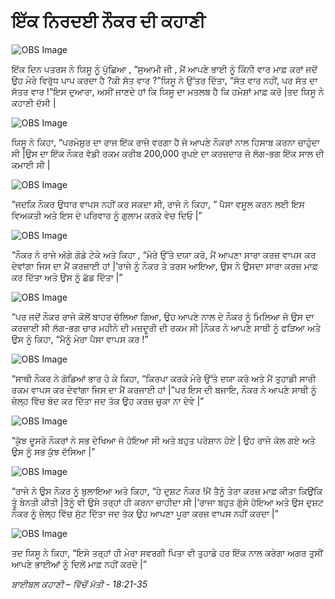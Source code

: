 # ਇੱਕ  ਨਿਰਦਈ ਨੌਕਰ ਦੀ ਕਹਾਣੀ

![OBS Image](https://cdn.door43.org/obs/jpg/360px/obs-en-29-01.jpg)

ਇੱਕ  ਦਿਨ ਪਤਰਸ ਨੇ ਯਿਸੂ ਨੂੰ ਪੁੱਛਿਆ , “ਸੁਆਮੀ ਜੀ , ਮੈਂ ਆਪਣੇ ਭਾਈ ਨੂੰ ਕਿੰਨੀ ਵਾਰ ਮਾਫ਼ ਕਰਾਂ ਜਦੋਂ ਉਹ ਮੇਰੇ ਵਿਰੁੱਧ  ਪਾਪ ਕਰਦਾ ਹੈ ?ਕੀ  ਸੱਤ ਵਾਰ ?”ਯਿਸੂ ਨੇ ਉੱਤਰ ਦਿੱਤਾ, “ਸੱਤ ਵਾਰ ਨਹੀਂ, ਪਰ ਸੱਤ ਦਾ ਸੱਤਰ ਵਾਰ !”ਇਸ ਦੁਆਰਾ, ਅਸੀਂ ਜਾਣਦੇ ਹਾਂ ਕਿ ਯਿਸੂ ਦਾ ਮਤਲਬ ਹੈ ਕਿ ਹਮੇਸ਼ਾਂ ਮਾਫ਼ ਕਰੋ |ਤਦ  ਯਿਸੂ ਨੇ ਕਹਾਣੀ ਦੱਸੀ |

![OBS Image](https://cdn.door43.org/obs/jpg/360px/obs-en-29-02.jpg)

ਯਿਸੂ ਨੇ ਕਿਹਾ, “ਪਰਮੇਸ਼ੁਰ  ਦਾ ਰਾਜ ਇੱਕ  ਰਾਜੇ ਵਰਗਾ ਹੈ ਜੋ ਆਪਣੇ ਨੌਕਰਾਂ ਨਾਲ ਹਿਸਾਬ ਕਰਨਾ ਚਾਹੁੰਦਾ ਸੀ |ਉਸ ਦਾ ਇੱਕ  ਨੌਕਰ ਵੱਡੀ ਰਕਮ ਕਰੀਬ 200,000 ਰੁਪਏ  ਦਾ ਕਰਜ਼ਦਾਰ  ਜੋ ਲੱਗ-ਭਗ ਇੱਕ ਸਾਲ ਦੀ ਕਮਾਈ ਸੀ  |

![OBS Image](https://cdn.door43.org/obs/jpg/360px/obs-en-29-03.jpg)

“ਜਦਕਿ ਨੌਕਰ ਉਧਾਰ ਵਾਪਸ ਨਹੀਂ ਕਰ ਸਕਦਾ ਸੀ, ਰਾਜੇ ਨੇ ਕਿਹਾ, “ ਪੈਸਾ ਵਸੂਲ ਕਰਨ  ਲਈ ਇਸ ਵਿਅਕਤੀ ਅਤੇ ਇਸ ਦੇ ਪਰਿਵਾਰ  ਨੂੰ ਗੁਲਾਮ ਕਰਕੇ ਵੇਚ ਦਿਓ |”

![OBS Image](https://cdn.door43.org/obs/jpg/360px/obs-en-29-04.jpg)

“ਨੌਕਰ ਨੇ ਰਾਜੇ ਅੱਗੇ ਗੋਡੇ  ਟੇਕੇ ਅਤੇ ਕਿਹਾ , “ਮੇਰੇ ਉੱਤੇ ਦਯਾ ਕਰੋ, ਮੈਂ ਆਪਣਾ ਸਾਰਾ ਕਰਜ਼  ਵਾਪਸ ਕਰ ਦੇਵਾਂਗਾ ਜਿਸ ਦਾ ਮੈਂ ਕਰਜ਼ਾਈ ਹਾਂ |’ਰਾਜੇ ਨੂੰ ਨੌਕਰ ਤੇ ਤਰਸ ਆਇਆ, ਉਸ ਨੇ ਉਸਦਾ ਸਾਰਾ ਕਰਜ਼  ਮਾਫ਼ ਕਰ  ਦਿੱਤਾ ਅਤੇ ਉਸ ਨੂੰ ਛੱਡ ਦਿੱਤਾ |”

![OBS Image](https://cdn.door43.org/obs/jpg/360px/obs-en-29-05.jpg)

“ਪਰ ਜਦੋਂ ਨੌਕਰ ਰਾਜੇ ਕੋਲੋਂ ਬਾਹਰ ਚੱਲਿਆ ਗਿਆ, ਉਹ ਆਪਣੇ ਨਾਲ ਦੇ ਨੌਕਰ ਨੂੰ ਮਿਲਿਆ ਜੋ ਉਸ ਦਾ ਕਰਜ਼ਾਈ ਸੀ ਲੱਗ-ਭਗ ਚਾਰ ਮਹੀਨੇ ਦੀ ਮਜ਼ਦੂਰੀ ਦੀ ਰਕਮ ਸੀ |ਨੌਕਰ ਨੇ ਆਪਣੇ ਸਾਥੀ ਨੂੰ ਫੜਿਆ ਅਤੇ ਉਸ ਨੂੰ ਕਿਹਾ, “ਮੈਨੂੰ ਮੇਰਾ ਪੈਸਾ ਵਾਪਸ ਕਰ !”

![OBS Image](https://cdn.door43.org/obs/jpg/360px/obs-en-29-06.jpg)

“ਸਾਥੀ ਨੌਕਰ ਨੇ ਗੋਡਿਆਂ ਭਾਰ ਹੋ ਕੇ ਕਿਹਾ, “ਕਿਰਪਾ ਕਰਕੇ ਮੇਰੇ ਉੱਤੇ ਦਯਾ ਕਰੋ ਅਤੇ ਮੈਂ ਤੁਹਾਡੀ ਸਾਰੀ ਰਕਮ ਵਾਪਸ ਕਰ ਦੇਵਾਂਗਾ ਜਿਸ ਦਾ ਮੈਂ ਕਰਜਾਈ ਹਾਂ |”ਪਰ ਇਸ ਦੀ ਬਜਾਇ, ਨੌਕਰ ਨੇ ਆਪਣੇ ਸਾਥੀ ਨੂੰ ਜ਼ੇਲ੍ਹ  ਵਿੱਚ ਬੰਦ ਕਰ ਦਿੱਤਾ ਜਦ ਤੱਕ ਉਹ ਕਰਜ਼  ਚੁਕਾ ਨਾ ਦੇਵੇ |”

![OBS Image](https://cdn.door43.org/obs/jpg/360px/obs-en-29-07.jpg)

“ਕੁੱਝ ਦੂਸਰੇ ਨੌਕਰਾਂ ਨੇ ਸਭ  ਦੇਖਿਆ ਜੋ ਹੋਇਆ ਸੀ ਅਤੇ ਬਹੁਤ ਪਰੇਸ਼ਾਨ ਹੋਏ |
ਉਹ ਰਾਜੇ ਕੋਲ ਗਏ ਅਤੇ ਉਸ ਨੂੰ ਸਭ  ਕੁੱਝ ਦੱਸਿਆ |”

![OBS Image](https://cdn.door43.org/obs/jpg/360px/obs-en-29-08.jpg)

“ਰਾਜੇ ਨੇ ਉਸ ਨੌਕਰ ਨੂੰ ਬੁਲਾਇਆ ਅਤੇ ਕਿਹਾ, “ਹੇ  ਦੁਸ਼ਟ ਨੌਕਰ !ਮੈਂ ਤੈਨੂੰ ਤੇਰਾ ਕਰਜ਼  ਮਾਫ਼ ਕੀਤਾ ਕਿਉਂਕਿ ਤੂੰ ਬੇਨਤੀ ਕੀਤੀ |ਤੈਨੂੰ ਵੀ ਉਸੇ ਤਰ੍ਹਾਂ  ਹੀ ਕਰਨਾ ਚਾਹੀਦਾ ਸੀ |’ਰਾਜਾ ਬਹੁਤ ਗੁੱਸੇ  ਹੋਇਆ ਅਤੇ ਉਸ ਦੁਸ਼ਟ ਨੌਕਰ ਨੂੰ ਜ਼ੇਲ੍ਹ  ਵਿੱਚ  ਸੁੱਟ ਦਿੱਤਾ ਜਦ  ਤੱਕ ਉਹ ਆਪਣਾ ਪੂਰਾ ਕਰਜ਼  ਵਾਪਸ ਨਹੀਂ ਕਰਦਾ |”

![OBS Image](https://cdn.door43.org/obs/jpg/360px/obs-en-29-09.jpg)

ਤਦ  ਯਿਸੂ ਨੇ ਕਿਹਾ, “ਇਸੇ ਤਰ੍ਹਾਂ  ਹੀ ਮੇਰਾ ਸਵਰਗੀ ਪਿਤਾ ਵੀ ਤੁਹਾਡੇ ਹਰ ਇੱਕ  ਨਾਲ ਕਰੇਗਾ ਅਗਰ ਤੁਸੀਂ ਆਪਣੇ ਭਾਈਆਂ  ਨੂੰ ਦਿਲੋਂ ਮਾਫ਼ ਨਹੀਂ ਕਰਦੇ |”

_ਬਾਈਬਲ ਕਹਾਣੀ – ਵਿੱਚੋਂ ਮੱਤੀ - 18:21-35_